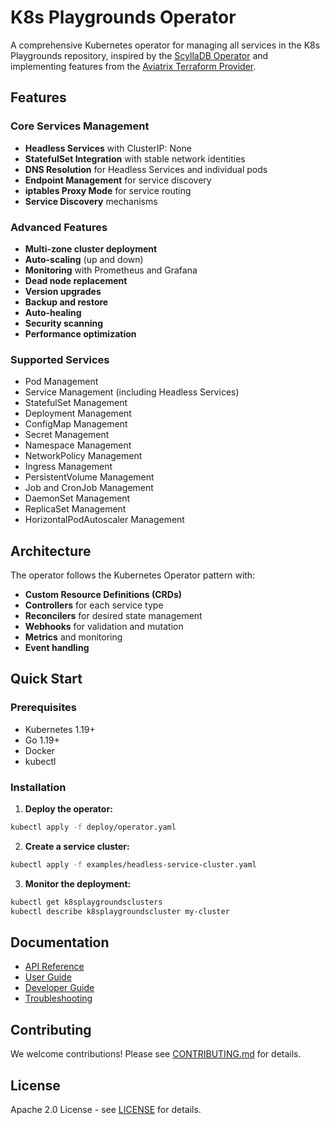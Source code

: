 # K8s Playgrounds Operator

A comprehensive Kubernetes operator for managing all services in the K8s Playgrounds repository, inspired by the [ScyllaDB Operator](https://github.com/ljluestc/scylla-operator) and implementing features from the [Aviatrix Terraform Provider](https://registry.terraform.io/providers/AviatrixSystems/aviatrix).

## Features

### Core Services Management
- **Headless Services** with ClusterIP: None
- **StatefulSet Integration** with stable network identities
- **DNS Resolution** for Headless Services and individual pods
- **Endpoint Management** for service discovery
- **iptables Proxy Mode** for service routing
- **Service Discovery** mechanisms

### Advanced Features
- **Multi-zone cluster deployment**
- **Auto-scaling** (up and down)
- **Monitoring** with Prometheus and Grafana
- **Dead node replacement**
- **Version upgrades**
- **Backup and restore**
- **Auto-healing**
- **Security scanning**
- **Performance optimization**

### Supported Services
- Pod Management
- Service Management (including Headless Services)
- StatefulSet Management
- Deployment Management
- ConfigMap Management
- Secret Management
- Namespace Management
- NetworkPolicy Management
- Ingress Management
- PersistentVolume Management
- Job and CronJob Management
- DaemonSet Management
- ReplicaSet Management
- HorizontalPodAutoscaler Management

## Architecture

The operator follows the Kubernetes Operator pattern with:
- **Custom Resource Definitions (CRDs)**
- **Controllers** for each service type
- **Reconcilers** for desired state management
- **Webhooks** for validation and mutation
- **Metrics** and monitoring
- **Event handling**

## Quick Start

### Prerequisites
- Kubernetes 1.19+
- Go 1.19+
- Docker
- kubectl

### Installation

1. **Deploy the operator:**
```bash
kubectl apply -f deploy/operator.yaml
```

2. **Create a service cluster:**
```bash
kubectl apply -f examples/headless-service-cluster.yaml
```

3. **Monitor the deployment:**
```bash
kubectl get k8splaygroundsclusters
kubectl describe k8splaygroundscluster my-cluster
```

## Documentation

- [API Reference](docs/api-reference.md)
- [User Guide](docs/user-guide.md)
- [Developer Guide](docs/developer-guide.md)
- [Troubleshooting](docs/troubleshooting.md)

## Contributing

We welcome contributions! Please see [CONTRIBUTING.md](CONTRIBUTING.md) for details.

## License

Apache 2.0 License - see [LICENSE](LICENSE) for details.

